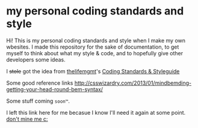 # my personal coding standards and style
Hi! This is my personal coding standards and style when I make my own wbesites. I made this repository for the sake of documentation, to get myself to think about what my style & code, and to hopefully give other developers some ideas.

I ~~stole~~ got the idea from [thelifemgmt](https://github.com/thelifemgmt)'s [Coding Standards & Styleguide](https://github.com/thelifemgmt/coding_standards "thelifemgmt's Coding Standards & Styleguide")

Some good reference links
http://csswizardry.com/2013/01/mindbemding-getting-your-head-round-bem-syntax/

Some stuff coming `soon™`.

I left this link here for me becasue I know I'll need it again at some point.
[don't mine me c:](https://github.com/adam-p/markdown-here/wiki/Markdown-Cheatsheet "(old man voice) GET OUTTA HERE!!")
